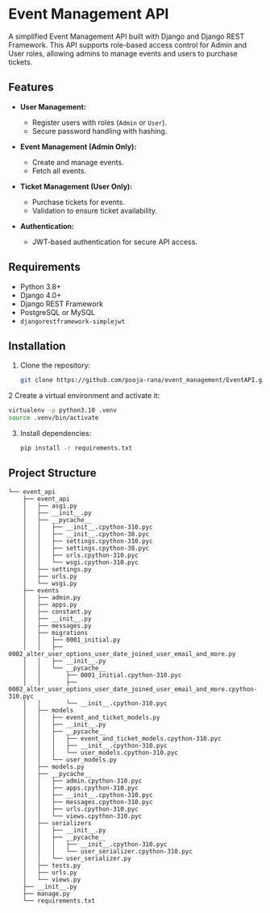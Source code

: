 # Event Management API

A simplified Event Management API built with Django and Django REST Framework. This API supports role-based access control for Admin and User roles, allowing admins to manage events and users to purchase tickets.

## Features

- **User Management:**
  - Register users with roles (`Admin` or `User`).
  - Secure password handling with hashing.

- **Event Management (Admin Only):**
  - Create and manage events.
  - Fetch all events.

- **Ticket Management (User Only):**
  - Purchase tickets for events.
  - Validation to ensure ticket availability.

- **Authentication:**
  - JWT-based authentication for secure API access.

## Requirements

- Python 3.8+
- Django 4.0+
- Django REST Framework
- PostgreSQL or MySQL
- `djangorestframework-simplejwt`


## Installation

1. Clone the repository:
   ```bash
   git clone https://github.com/pooja-rana/event_management/EventAPI.git

   ```
 2 Create a virtual environment and activate it:
   ```bash
   virtualenv -p python3.10 .venv
   source .venv/bin/activate 
   ```

3. Install dependencies:
   ```bash
   pip install -r requirements.txt
   ```

## Project Structure

```plaintext
└── event_api
    ├── event_api
    │   ├── asgi.py
    │   ├── __init__.py
    │   ├── __pycache__
    │   │   ├── __init__.cpython-310.pyc
    │   │   ├── __init__.cpython-38.pyc
    │   │   ├── settings.cpython-310.pyc
    │   │   ├── settings.cpython-38.pyc
    │   │   ├── urls.cpython-310.pyc
    │   │   └── wsgi.cpython-310.pyc
    │   ├── settings.py
    │   ├── urls.py
    │   └── wsgi.py
    ├── events
    │   ├── admin.py
    │   ├── apps.py
    │   ├── constant.py
    │   ├── __init__.py
    │   ├── messages.py
    │   ├── migrations
    │   │   ├── 0001_initial.py
    │   │   ├── 0002_alter_user_options_user_date_joined_user_email_and_more.py
    │   │   ├── __init__.py
    │   │   └── __pycache__
    │   │       ├── 0001_initial.cpython-310.pyc
    │   │       ├── 0002_alter_user_options_user_date_joined_user_email_and_more.cpython-310.pyc
    │   │       └── __init__.cpython-310.pyc
    │   ├── models
    │   │   ├── event_and_ticket_models.py
    │   │   ├── __init__.py
    │   │   ├── __pycache__
    │   │   │   ├── event_and_ticket_models.cpython-310.pyc
    │   │   │   ├── __init__.cpython-310.pyc
    │   │   │   └── user_models.cpython-310.pyc
    │   │   └── user_models.py
    │   ├── models.py
    │   ├── __pycache__
    │   │   ├── admin.cpython-310.pyc
    │   │   ├── apps.cpython-310.pyc
    │   │   ├── __init__.cpython-310.pyc
    │   │   ├── messages.cpython-310.pyc
    │   │   ├── urls.cpython-310.pyc
    │   │   └── views.cpython-310.pyc
    │   ├── serializers
    │   │   ├── __init__.py
    │   │   ├── __pycache__
    │   │   │   ├── __init__.cpython-310.pyc
    │   │   │   └── user_serializer.cpython-310.pyc
    │   │   └── user_serializer.py
    │   ├── tests.py
    │   ├── urls.py
    │   └── views.py
    ├── __init__.py
    ├── manage.py
    └── requirements.txt
```



